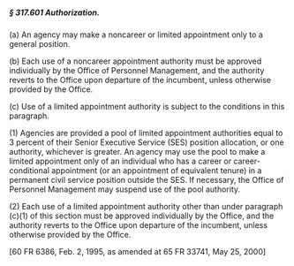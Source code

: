 ##### § 317.601 Authorization. #####

(a) An agency may make a noncareer or limited appointment only to a general position.

(b) Each use of a noncareer appointment authority must be approved individually by the Office of Personnel Management, and the authority reverts to the Office upon departure of the incumbent, unless otherwise provided by the Office.

(c) Use of a limited appointment authority is subject to the conditions in this paragraph.

(1) Agencies are provided a pool of limited appointment authorities equal to 3 percent of their Senior Executive Service (SES) position allocation, or one authority, whichever is greater. An agency may use the pool to make a limited appointment only of an individual who has a career or career-conditional appointment (or an appointment of equivalent tenure) in a permanent civil service position outside the SES. If necessary, the Office of Personnel Management may suspend use of the pool authority.

(2) Each use of a limited appointment authority other than under paragraph (c)(1) of this section must be approved individually by the Office, and the authority reverts to the Office upon departure of the incumbent, unless otherwise provided by the Office.

[60 FR 6386, Feb. 2, 1995, as amended at 65 FR 33741, May 25, 2000]
